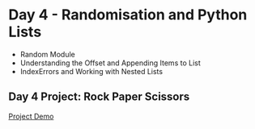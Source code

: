 # Day 4 - Randomisation and Python Lists

- Random Module
- Understanding the Offset and Appending Items to List
- IndexErrors and Working with Nested Lists

## Day 4 Project: Rock Paper Scissors
[Project Demo](https://appbrewery.github.io/python-day4-demo/)
